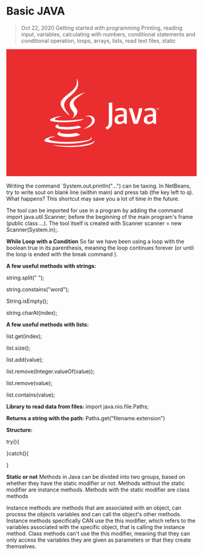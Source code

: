# Basic JAVA

> Oct 22, 2020
> Getting started with programming
> Printing, reading input, variables, calculating with numbers, conditional statements and conditional operation, loops, arrays, lists, read text files, static 

<p align="center">
  <img src="https://github.com/OutatimeSoftware/ProjectOne/blob/main/Img/j_03.png">
</p>

Writing the command `System.out.println("...") can be taxing. In NetBeans, try to write sout on blank line (within main) and press tab (the key left to q). What happens? This shortcut may save you a lot of time in the future.

The tool can be imported for use in a program by adding the command import java.util.Scanner; before the beginning of the main program's frame (public class ...). The tool itself is created with Scanner scanner = new Scanner(System.in);.

**While Loop with a Condition**
So far we have been using a loop with the boolean true in its parenthesis, meaning the loop continues forever (or until the loop is ended with the break command ).

**A few useful methods with strings:**

string.split(" ");

string.constains("word");

String.isEmpty();

string.charAt(index);

**A few useful methods with lists:**

list.get(index);

list.size();

list.add(value);

list.remove(Integer.valueOf(value));

list.remove(value);

list.contains(value);

**Library to read data from files:** import java.nio.file.Paths;

**Returns a string with the path:** Paths.get("filename.extension") 

**Structure:**

try(){

}catch(){

}

**Static or not**
Methods in Java can be divided into two groups, based on whether they have the static modifier or not. Methods without the static modifier are instance methods. Methods with the static modifier are class methods

Instance methods are methods that are associated with an object, can process the objects variables and can call the object's other methods. Instance methods specifically CAN use the this modifier, which refers to the variables associated with the specific object, that is calling the instance method. Class methods can't use the this modifier, meaning that they can only access the variables they are given as parameters or that they create themselves.